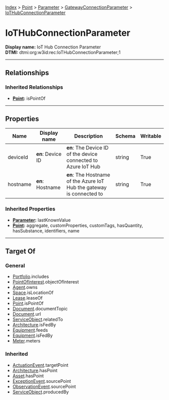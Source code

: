 [Index](../../../index.md) > [Point](../../Point.md) > [Parameter](../Parameter.md) > [GatewayConnectionParameter](GatewayConnectionParameter.md) > [IoTHubConnectionParameter](#)
# IoTHubConnectionParameter

**Display name:** IoT Hub Connection Parameter<br />
**DTMI:** dtmi:org:w3id:rec:IoTHubConnectionParameter;1

---

## Relationships

### Inherited Relationships
* **[Point](../../Point.md):** isPointOf

---

## Properties

|Name|Display name|Description|Schema|Writable|
|-|-|-|-|-|
|deviceId|**en**: Device ID|**en**: The Device ID of the device connected to Azure IoT Hub|string|True|
|hostname|**en**: Hostname|**en**: The Hostname of the Azure IoT Hub the gateway is connected to|string|True|
### Inherited Properties
* **[Parameter](../Parameter.md):** lastKnownValue
* **[Point](../../Point.md):** aggregate, customProperties, customTags, hasQuantity, hasSubstance, identifiers, name

---

## Target Of
### General
* [Portfolio](../../../Collection/Portfolio.md).includes
* [PointOfInterest](../../../Information/PointOfInterest.md).objectOfInterest
* [Agent](../../../Agent/Agent.md).owns
* [Space](../../../Space/Space.md).isLocationOf
* [Lease](../../../Event/Lease.md).leaseOf
* [Point](../../Point.md).isPointOf
* [Document](../../../Information/Document/Document.md).documentTopic
* [Document](../../../Information/Document/Document.md).url
* [ServiceObject](../../../Information/ServiceObject/ServiceObject.md).relatedTo
* [Architecture](../../../Space/Architecture/Architecture.md).isFedBy
* [Equipment](../../../Asset/Equipment/Equipment.md).feeds
* [Equipment](../../../Asset/Equipment/Equipment.md).isFedBy
* [Meter](../../../Asset/Equipment/Meter/Meter.md).meters
### Inherited
* [ActuationEvent](../../../Event/Point-/ActuationEvent.md).targetPoint
* [Architecture](../../../Space/Architecture/Architecture.md).hasPoint
* [Asset](../../../Asset/Asset.md).hasPoint
* [ExceptionEvent](../../../Event/Point-/ExceptionEvent.md).sourcePoint
* [ObservationEvent](../../../Event/Point-/ObservationEvent/ObservationEvent.md).sourcePoint
* [ServiceObject](../../../Information/ServiceObject/ServiceObject.md).producedBy
